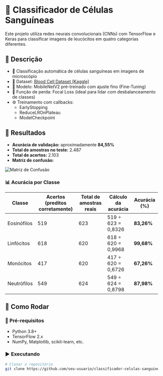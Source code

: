 # 🧬 Classificador de Células Sanguíneas

Este projeto utiliza redes neurais convolucionais (CNNs) com TensorFlow e Keras para classificar imagens de leucócitos em quatro categorias diferentes.

## 📂 Descrição

- 🔬 Classificação automática de células sanguíneas em imagens de microscópio
- 📁 Dataset: [Blood Cell Dataset (Kaggle)](https://www.kaggle.com/datasets/paultimothymooney/blood-cells)
- 🧠 Modelo: MobileNetV2 pré-treinado com ajuste fino (Fine-Tuning)
- 🎯 Função de perda: Focal Loss (ideal para lidar com desbalanceamento de classes)
- ⚙️ Treinamento com callbacks:
  - EarlyStopping
  - ReduceLROnPlateau
  - ModelCheckpoint

## 🧪 Resultados

- **Acurácia de validação:** aproximadamente **84,55%**
- **Total de amostras no teste:** 2.487  
- **Total de acertos:** 2.103  
- **Matriz de confusão:**

![Matriz de Confusão](matriz_confusao.png)

### 📊 Acurácia por Classe

| Classe        | Acertos (preditos corretamente) | Total de amostras reais | Cálculo da acurácia      | Acurácia (%) |
|---------------|-------------------------------|--------------------------|---------------------------|--------------|
| Eosinófilos   | 519                           | 623                      | 519 ÷ 623 = 0,8326        | **83,26%**   |
| Linfócitos    | 618                           | 620                      | 618 ÷ 620 = 0,9968        | **99,68%**   |
| Monócitos     | 417                           | 620                      | 417 ÷ 620 = 0,6726        | **67,26%**   |
| Neutrófilos   | 549                           | 624                      | 549 ÷ 624 = 0,8798        | **87,98%**   |

## 🚀 Como Rodar

### 🔧 Pré-requisitos

- Python 3.8+
- TensorFlow 2.x
- NumPy, Matplotlib, scikit-learn, etc.

### ▶️ Executando

```bash
# Clonar o repositório
git clone https://github.com/seu-usuario/classificador-celulas-sanguineas.git
